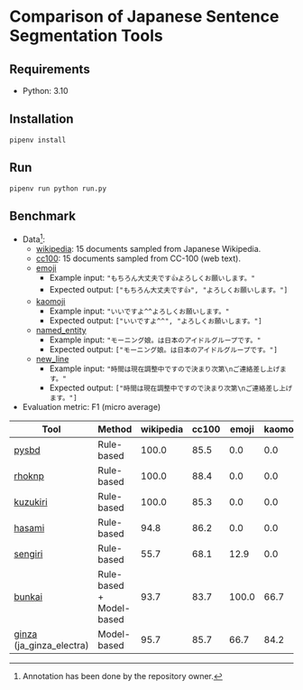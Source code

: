 # Comparison of Japanese Sentence Segmentation Tools

## Requirements

- Python: 3.10

## Installation

```shell
pipenv install
```

## Run

```shell
pipenv run python run.py
```

## Benchmark

- Data[^1]:
  - [wikipedia](./data/wikipedia.jsonl): 15 documents sampled from Japanese Wikipedia.
  - [cc100](./data/cc100.jsonl): 15 documents sampled from CC-100 (web text).
  - [emoji](./data/emoji.jsonl)
    - Example input: `"もちろん大丈夫です👍よろしくお願いします。"`
    - Expected output: `["もちろん大丈夫です👍", "よろしくお願いします。"]`
  - [kaomoji](./data/kaomoji.jsonl)
    - Example input: `"いいですよ^^よろしくお願いします。"`
    - Expected output: `["いいですよ^^", "よろしくお願いします。"]`
  - [named_entity](./data/named_entity.jsonl)
    - Example input: `"モーニング娘。は日本のアイドルグループです。"`
    - Expected output: `["モーニング娘。は日本のアイドルグループです。"]`
  - [new_line](./data/new_line.jsonl)
    - Example input: `"時間は現在調整中ですので決まり次第\nご連絡差し上げます。"`
    - Expected output: `["時間は現在調整中ですので決まり次第\nご連絡差し上げます。"]`
- Evaluation metric: F1 (micro average)

| Tool                                                             | Method                   | wikipedia | cc100 | emoji | kaomoji | named_entity | new_line |
|------------------------------------------------------------------|--------------------------|-----------|-------|-------|---------|--------------|----------|
| [pysbd](https://github.com/nipunsadvilkar/pySBD)                 | Rule-based               | 100.0     | 85.5  | 0.0   | 0.0     | 0.0          | 44.4     |
| [rhoknp](https://github.com/ku-nlp/rhoknp)                       | Rule-based               | 100.0     | 88.4  | 0.0   | 0.0     | 0.0          | 44.4     |
| [kuzukiri](https://github.com/alinear-corp/kuzukiri)             | Rule-based               | 100.0     | 85.3  | 0.0   | 0.0     | 72.7         | 44.4     |
| [hasami](https://github.com/mkartawijaya/hasami)                 | Rule-based               | 94.8      | 86.2  | 0.0   | 0.0     | 72.7         | 44.4     |
| [sengiri](https://github.com/ikegami-yukino/sengiri)             | Rule-based               | 55.7      | 68.1  | 12.9  | 0.0     | 56.0         | 44.4     |
| [bunkai](https://github.com/megagonlabs/bunkai)                  | Rule-based + Model-based | 93.7      | 83.7  | 100.0 | 66.7    | 0.0          | 100.0    |
| [ginza](https://github.com/megagonlabs/ginza) (ja_ginza_electra) | Model-based              | 95.7      | 85.7  | 66.7  | 84.2    | 75.0         | 70.0     |

[^1]: Annotation has been done by the repository owner.
